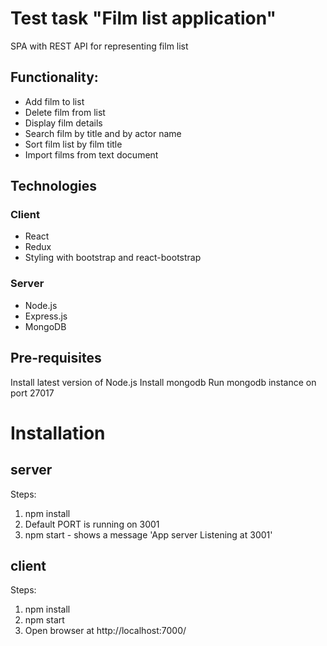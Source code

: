 # Test task "Film list application"

SPA with REST API for representing film list

## Functionality:

- Add film to list
- Delete film from list
- Display film details
- Search film by title and by actor name
- Sort film list by film title
- Import films from text document

## Technologies

### Client

- React
- Redux
- Styling with bootstrap and react-bootstrap

### Server

- Node.js
- Express.js
- MongoDB

## Pre-requisites

Install latest version of Node.js
Install mongodb
Run mongodb instance on port 27017

# Installation

## server

Steps:

1.  npm install
2.  Default PORT is running on 3001
3.  npm start - shows a message 'App server Listening at 3001'

## client

Steps:

1.  npm install
2.  npm start
3.  Open browser at http://localhost:7000/
